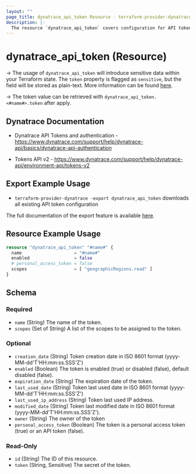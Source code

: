 ```yaml
---
layout: ""
page_title: dynatrace_api_token Resource - terraform-provider-dynatrace"
description: |-
  The resource `dynatrace_api_token` covers configuration for API tokens
---
```


# dynatrace_api_token (Resource)

-> The usage of `dynatrace_api_token` will introduce sensitive data within your Terraform state. The `token` property is flagged as `sensitive`, but the field will be stored as plain-text. More information can be found [here](https://developer.hashicorp.com/terraform/language/state/sensitive-data).

-> The token value can be retrieved with `dynatrace_api_token.<#name#>.token` after apply.

## Dynatrace Documentation

- Dynatrace API Tokens and authentication - https://www.dynatrace.com/support/help/dynatrace-api/basics/dynatrace-api-authentication

- Tokens API v2 - https://www.dynatrace.com/support/help/dynatrace-api/environment-api/tokens-v2

## Export Example Usage

- `terraform-provider-dynatrace -export dynatrace_api_token` downloads all existing API token configuration

The full documentation of the export feature is available [here](https://registry.terraform.io/providers/dynatrace-oss/dynatrace/latest/docs/guides/export-v2).

## Resource Example Usage

```terraform
resource "dynatrace_api_token" "#name#" {
  name                    = "#name#"
  enabled                 = false
  # personal_access_token = false
  scopes                  = [ "geographicRegions.read" ]
}
```

<!-- schema generated by tfplugindocs -->
## Schema

### Required

- `name` (String) The name of the token.
- `scopes` (Set of String) A list of the scopes to be assigned to the token.

### Optional

- `creation_date` (String) Token creation date in ISO 8601 format (yyyy-MM-dd'T'HH:mm:ss.SSS'Z')
- `enabled` (Boolean) The token is enabled (true) or disabled (false), default disabled (false).
- `expiration_date` (String) The expiration date of the token.
- `last_used_date` (String) Token last used date in ISO 8601 format (yyyy-MM-dd'T'HH:mm:ss.SSS'Z')
- `last_used_ip_address` (String) Token last used IP address.
- `modified_date` (String) Token last modified date in ISO 8601 format (yyyy-MM-dd'T'HH:mm:ss.SSS'Z').
- `owner` (String) The owner of the token
- `personal_access_token` (Boolean) The token is a personal access token (true) or an API token (false).

### Read-Only

- `id` (String) The ID of this resource.
- `token` (String, Sensitive) The secret of the token.
 